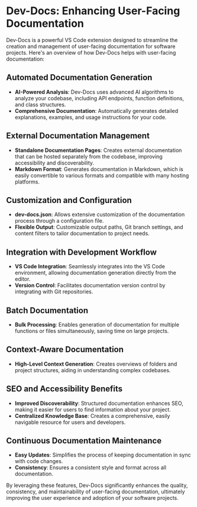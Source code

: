 

  # Dev-Docs: Enhancing User-Facing Documentation

Dev-Docs is a powerful VS Code extension designed to streamline the creation and management of user-facing documentation for software projects. Here's an overview of how Dev-Docs helps with user-facing documentation:

## Automated Documentation Generation

- **AI-Powered Analysis**: Dev-Docs uses advanced AI algorithms to analyze your codebase, including API endpoints, function definitions, and class structures.
- **Comprehensive Documentation**: Automatically generates detailed explanations, examples, and usage instructions for your code.

## External Documentation Management

- **Standalone Documentation Pages**: Creates external documentation that can be hosted separately from the codebase, improving accessibility and discoverability.
- **Markdown Format**: Generates documentation in Markdown, which is easily convertible to various formats and compatible with many hosting platforms.

## Customization and Configuration

- **dev-docs.json**: Allows extensive customization of the documentation process through a configuration file.
- **Flexible Output**: Customizable output paths, Git branch settings, and content filters to tailor documentation to project needs.

## Integration with Development Workflow

- **VS Code Integration**: Seamlessly integrates into the VS Code environment, allowing documentation generation directly from the editor.
- **Version Control**: Facilitates documentation version control by integrating with Git repositories.

## Batch Documentation

- **Bulk Processing**: Enables generation of documentation for multiple functions or files simultaneously, saving time on large projects.

## Context-Aware Documentation

- **High-Level Context Generation**: Creates overviews of folders and project structures, aiding in understanding complex codebases.

## SEO and Accessibility Benefits

- **Improved Discoverability**: Structured documentation enhances SEO, making it easier for users to find information about your project.
- **Centralized Knowledge Base**: Creates a comprehensive, easily navigable resource for users and developers.

## Continuous Documentation Maintenance

- **Easy Updates**: Simplifies the process of keeping documentation in sync with code changes.
- **Consistency**: Ensures a consistent style and format across all documentation.

By leveraging these features, Dev-Docs significantly enhances the quality, consistency, and maintainability of user-facing documentation, ultimately improving the user experience and adoption of your software projects.

  